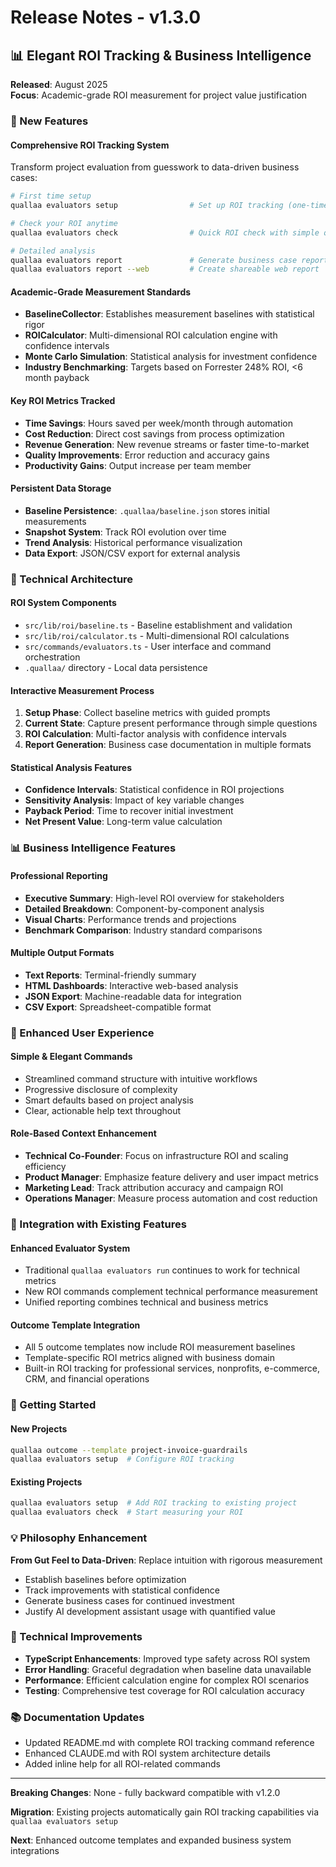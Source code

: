 # Release Notes - v1.3.0

## 📊 Elegant ROI Tracking & Business Intelligence

**Released**: August 2025  
**Focus**: Academic-grade ROI measurement for project value justification

### 🚀 New Features

#### Comprehensive ROI Tracking System
Transform project evaluation from guesswork to data-driven business cases:

```bash
# First time setup
quallaa evaluators setup                # Set up ROI tracking (one-time)

# Check your ROI anytime  
quallaa evaluators check                # Quick ROI check with simple questions

# Detailed analysis
quallaa evaluators report               # Generate business case report
quallaa evaluators report --web         # Create shareable web report
```

#### Academic-Grade Measurement Standards
- **BaselineCollector**: Establishes measurement baselines with statistical rigor
- **ROICalculator**: Multi-dimensional ROI calculation engine with confidence intervals
- **Monte Carlo Simulation**: Statistical analysis for investment confidence
- **Industry Benchmarking**: Targets based on Forrester 248% ROI, <6 month payback

#### Key ROI Metrics Tracked
- **Time Savings**: Hours saved per week/month through automation
- **Cost Reduction**: Direct cost savings from process optimization
- **Revenue Generation**: New revenue streams or faster time-to-market
- **Quality Improvements**: Error reduction and accuracy gains
- **Productivity Gains**: Output increase per team member

#### Persistent Data Storage
- **Baseline Persistence**: `.quallaa/baseline.json` stores initial measurements
- **Snapshot System**: Track ROI evolution over time
- **Trend Analysis**: Historical performance visualization
- **Data Export**: JSON/CSV export for external analysis

### 🔧 Technical Architecture

#### ROI System Components
- `src/lib/roi/baseline.ts` - Baseline establishment and validation
- `src/lib/roi/calculator.ts` - Multi-dimensional ROI calculations
- `src/commands/evaluators.ts` - User interface and command orchestration
- `.quallaa/` directory - Local data persistence

#### Interactive Measurement Process
1. **Setup Phase**: Collect baseline metrics with guided prompts
2. **Current State**: Capture present performance through simple questions
3. **ROI Calculation**: Multi-factor analysis with confidence intervals
4. **Report Generation**: Business case documentation in multiple formats

#### Statistical Analysis Features
- **Confidence Intervals**: Statistical confidence in ROI projections
- **Sensitivity Analysis**: Impact of key variable changes
- **Payback Period**: Time to recover initial investment
- **Net Present Value**: Long-term value calculation

### 📊 Business Intelligence Features

#### Professional Reporting
- **Executive Summary**: High-level ROI overview for stakeholders
- **Detailed Breakdown**: Component-by-component analysis
- **Visual Charts**: Performance trends and projections
- **Benchmark Comparison**: Industry standard comparisons

#### Multiple Output Formats
- **Text Reports**: Terminal-friendly summary
- **HTML Dashboards**: Interactive web-based analysis
- **JSON Export**: Machine-readable data for integration
- **CSV Export**: Spreadsheet-compatible format

### 🎯 Enhanced User Experience

#### Simple & Elegant Commands
- Streamlined command structure with intuitive workflows
- Progressive disclosure of complexity
- Smart defaults based on project analysis
- Clear, actionable help text throughout

#### Role-Based Context Enhancement
- **Technical Co-Founder**: Focus on infrastructure ROI and scaling efficiency
- **Product Manager**: Emphasize feature delivery and user impact metrics
- **Marketing Lead**: Track attribution accuracy and campaign ROI
- **Operations Manager**: Measure process automation and cost reduction

### 🔄 Integration with Existing Features

#### Enhanced Evaluator System
- Traditional `quallaa evaluators run` continues to work for technical metrics
- New ROI commands complement technical performance measurement
- Unified reporting combines technical and business metrics

#### Outcome Template Integration
- All 5 outcome templates now include ROI measurement baselines
- Template-specific ROI metrics aligned with business domain
- Built-in ROI tracking for professional services, nonprofits, e-commerce, CRM, and financial operations

### 🚀 Getting Started

#### New Projects
```bash
quallaa outcome --template project-invoice-guardrails
quallaa evaluators setup  # Configure ROI tracking
```

#### Existing Projects
```bash
quallaa evaluators setup  # Add ROI tracking to existing project
quallaa evaluators check  # Start measuring your ROI
```

### 💡 Philosophy Enhancement

**From Gut Feel to Data-Driven**: Replace intuition with rigorous measurement
- Establish baselines before optimization
- Track improvements with statistical confidence
- Generate business cases for continued investment
- Justify AI development assistant usage with quantified value

### 🔧 Technical Improvements
- **TypeScript Enhancements**: Improved type safety across ROI system
- **Error Handling**: Graceful degradation when baseline data unavailable
- **Performance**: Efficient calculation engine for complex ROI scenarios
- **Testing**: Comprehensive test coverage for ROI calculation accuracy

### 📚 Documentation Updates
- Updated README.md with complete ROI tracking command reference
- Enhanced CLAUDE.md with ROI system architecture details
- Added inline help for all ROI-related commands

---

**Breaking Changes**: None - fully backward compatible with v1.2.0

**Migration**: Existing projects automatically gain ROI tracking capabilities via `quallaa evaluators setup`

**Next**: Enhanced outcome templates and expanded business system integrations